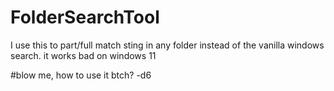 # FolderSearchTool
I use this to part/full match sting in any folder instead of the vanilla windows search. it works bad on windows 11 

#blow me, how to use it btch? -d6
